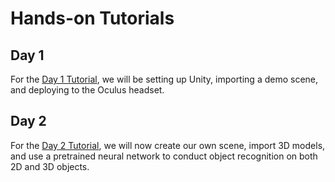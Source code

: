 # Hands-on Tutorials
## Day 1
For the [Day 1 Tutorial](https://docs.google.com/presentation/d/1Y3cza8zijudi5H94pD02mJVoUkspxiIu7tfud0khCfs/edit?usp=sharing), we will be setting up Unity, importing a demo scene, and deploying to the Oculus headset.  

## Day 2
For the [Day 2 Tutorial](https://docs.google.com/presentation/d/19WS5syjc_-pRmuItQGxl4eUanslJmr0OKvpAUZAHwFE/edit?usp=sharing), we will now create our own scene, import 3D models, and use a pretrained neural network to conduct object recognition on both 2D and 3D objects.
